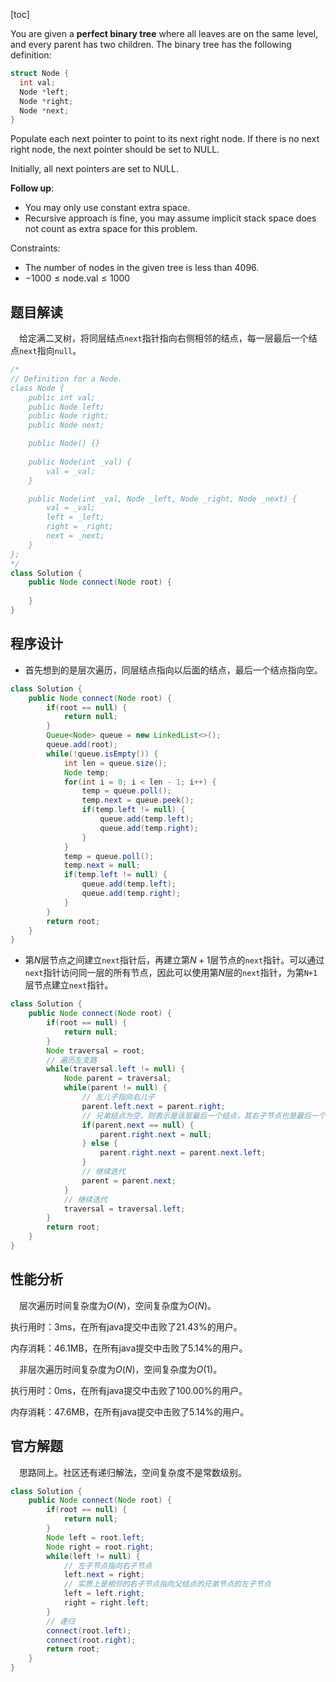 [toc]

You are given a **perfect binary tree** where all leaves are on the same level, and every parent has two children. The binary tree has the following definition:

```c++
struct Node {
  int val;
  Node *left;
  Node *right;
  Node *next;
}
```

Populate each next pointer to point to its next right node. If there is no next right node, the next pointer should be set to NULL.

Initially, all next pointers are set to NULL.

 

**Follow up**:

* You may only use constant extra space.
* Recursive approach is fine, you may assume implicit stack space does not count as extra space for this problem.

Constraints:

* The number of nodes in the given tree is less than 4096.
* $-1000 \le \text{node.val} \le 1000$



## 题目解读

&emsp;给定满二叉树，将同层结点`next`指针指向右侧相邻的结点，每一层最后一个结点`next`指向`null`。

```java
/*
// Definition for a Node.
class Node {
    public int val;
    public Node left;
    public Node right;
    public Node next;

    public Node() {}
    
    public Node(int _val) {
        val = _val;
    }

    public Node(int _val, Node _left, Node _right, Node _next) {
        val = _val;
        left = _left;
        right = _right;
        next = _next;
    }
};
*/
class Solution {
    public Node connect(Node root) {
        
    }
}
```

## 程序设计

* 首先想到的是层次遍历，同层结点指向以后面的结点，最后一个结点指向空。

```java
class Solution {
    public Node connect(Node root) {
        if(root == null) {
            return null;
        }
        Queue<Node> queue = new LinkedList<>();
        queue.add(root);
        while(!queue.isEmpty()) {
            int len = queue.size();
            Node temp;
            for(int i = 0; i < len - 1; i++) {
                temp = queue.poll();
                temp.next = queue.peek();
                if(temp.left != null) {
                    queue.add(temp.left);
                    queue.add(temp.right);
                }
            }
            temp = queue.poll();
            temp.next = null;
            if(temp.left != null) {
                queue.add(temp.left);
                queue.add(temp.right);
            }
        }
        return root;
    }
}
```

* 第$N$层节点之间建立`next`指针后，再建立第$N+1$层节点的`next`指针。可以通过`next`指针访问同一层的所有节点，因此可以使用第$N$层的`next`指针，为第`N+1`层节点建立`next`指针。


```java
class Solution {
    public Node connect(Node root) {
        if(root == null) {
            return null;
        }
        Node traversal = root;
        // 遍历左支路
        while(traversal.left != null) {
            Node parent = traversal;
            while(parent != null) {
                // 左儿子指向右儿子
                parent.left.next = parent.right;
                // 兄弟结点为空，则表示是该层最后一个结点，其右子节点也是最后一个结点
                if(parent.next == null) {
                    parent.right.next = null;
                } else {
                    parent.right.next = parent.next.left;
                }
                // 继续迭代
                parent = parent.next;
            }
            // 继续迭代
            traversal = traversal.left;
        }
        return root;
    }
}
```

## 性能分析

&emsp;层次遍历时间复杂度为$O(N)$，空间复杂度为$O(N)$。

执行用时：3ms，在所有java提交中击败了21.43%的用户。

内存消耗：46.1MB，在所有java提交中击败了5.14%的用户。

&emsp;非层次遍历时间复杂度为$O(N)$，空间复杂度为$O(1)$。

执行用时：0ms，在所有java提交中击败了100.00%的用户。

内存消耗：47.6MB，在所有java提交中击败了5.14%的用户。

## 官方解题

&emsp;思路同上。社区还有递归解法，空间复杂度不是常数级别。

```java
class Solution {
    public Node connect(Node root) {
        if(root == null) {
            return null;
        }
        Node left = root.left;
        Node right = root.right;
        while(left != null) {
            // 左子节点指向右子节点
            left.next = right;
            // 实质上是相邻的右子节点指向父结点的兄弟节点的左子节点
            left = left.right;
            right = right.left;
        }
        // 递归
        connect(root.left);
        connect(root.right);
        return root;
    }
}
```